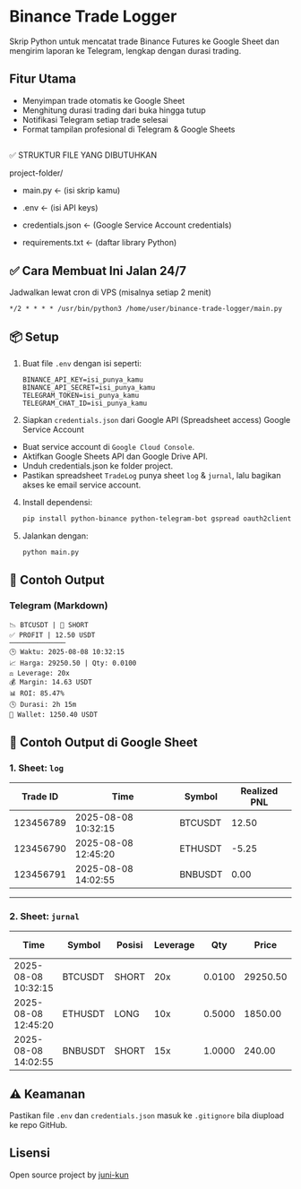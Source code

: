 
# Binance Trade Logger

Skrip Python untuk mencatat trade Binance Futures ke Google Sheet dan mengirim laporan ke Telegram, lengkap dengan durasi trading.

## Fitur Utama
- Menyimpan trade otomatis ke Google Sheet
- Menghitung durasi trading dari buka hingga tutup
- Notifikasi Telegram setiap trade selesai
- Format tampilan profesional di Telegram & Google Sheets

## 
✅ STRUKTUR FILE YANG DIBUTUHKAN

project-folder/

- main.py  <- (isi skrip kamu)

- .env     <- (isi API keys)

- credentials.json <- (Google Service Account credentials)

- requirements.txt <- (daftar library Python)

## ✅ Cara Membuat Ini Jalan 24/7
Jadwalkan lewat cron di VPS (misalnya setiap 2 menit)
```
*/2 * * * * /usr/bin/python3 /home/user/binance-trade-logger/main.py
```

## 📦 Setup

1. Buat file `.env` dengan isi seperti:
    ```env
    BINANCE_API_KEY=isi_punya_kamu
    BINANCE_API_SECRET=isi_punya_kamu
    TELEGRAM_TOKEN=isi_punya_kamu
    TELEGRAM_CHAT_ID=isi_punya_kamu
    ```

2. Siapkan `credentials.json` dari Google API (Spreadsheet access)
Google Service Account
- Buat service account di `Google Cloud Console`.
- Aktifkan Google Sheets API dan Google Drive API.
- Unduh credentials.json ke folder project.
- Pastikan spreadsheet `TradeLog` punya sheet `log` & `jurnal`, lalu bagikan akses ke email service account.

4. Install dependensi:
    ```bash
    pip install python-binance python-telegram-bot gspread oauth2client
    ```

5. Jalankan dengan:
    ```bash
    python main.py
    ```

## 🔎 Contoh Output

### Telegram (Markdown)
```
📉 BTCUSDT | 🔴 SHORT
✅ PROFIT | 12.50 USDT
──────────────
🕒 Waktu: 2025-08-08 10:32:15
📈 Harga: 29250.50 | Qty: 0.0100
⚖️ Leverage: 20x
💰 Margin: 14.63 USDT
📊 ROI: 85.47%
🕓 Durasi: 2h 15m
💼 Wallet: 1250.40 USDT
```

## 📄 Contoh Output di Google Sheet

### 1. Sheet: `log`
| Trade ID  | Time                | Symbol   | Realized PNL |
|-----------|--------------------|----------|--------------|
| 123456789 | 2025-08-08 10:32:15 | BTCUSDT  | 12.50        |
| 123456790 | 2025-08-08 12:45:20 | ETHUSDT  | -5.25        |
| 123456791 | 2025-08-08 14:02:55 | BNBUSDT  | 0.00         |

---

### 2. Sheet: `jurnal`
| Time                | Symbol   | Posisi | Leverage | Qty     | Price    | Realized PNL | Wallet Balance | Durasi |
|--------------------|----------|--------|----------|---------|----------|--------------|----------------|--------|
| 2025-08-08 10:32:15 | BTCUSDT  | SHORT  | 20x      | 0.0100  | 29250.50 | 12.50        | 1250.40        | 2h 15m |
| 2025-08-08 12:45:20 | ETHUSDT  | LONG   | 10x      | 0.5000  | 1850.00  | -5.25        | 1245.15        | 45m    |
| 2025-08-08 14:02:55 | BNBUSDT  | SHORT  | 15x      | 1.0000  | 240.00   | 0.00         | 1245.15        | 10m    |

## ⚠️ Keamanan
Pastikan file `.env` dan `credentials.json` masuk ke `.gitignore` bila diupload ke repo GitHub.

## Lisensi
Open source project by [juni-kun](https://github.com/juni-kun)
